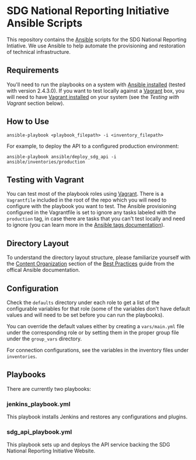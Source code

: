 # SDG National Reporting Initiative Ansible Scripts

This repository contains the [Ansible](https://www.ansible.com/) scripts for the SDG National Reporting Intiative. We use Ansible to help automate the provisioning and restoration of technical infrastructure.

## Requirements

You'll need to run the playbooks on a system with [Ansible installed](https://docs.ansible.com/ansible/latest/installation_guide/intro_installation.html) (tested with version 2.4.3.0). If you want to test locally against a [Vagrant](https://www.vagrantup.com/) box, you will need to have [Vagrant installed](https://www.vagrantup.com/docs/installation/) on your system (see the *Testing with Vagrant* section below).

## How to Use

`ansible-playbook <playbook_filepath> -i <inventory_filepath>`

For example, to deploy the API to a configured production environment:

`ansible-playbook ansible/deploy_sdg_api -i ansible/inventories/production`

## Testing with Vagrant

You can test most of the playbook roles using [Vagrant](https://www.vagrantup.com/). There is a `Vagrantfile` included in the root of the repo which you will need to configure with the playbook you want to test. The Ansible provisioning configured in the Vagrantfile is set to ignore any tasks labeled with the `production` tag, in case there are tasks that you can't test locally and need to ignore (you can learn more in the [Ansible tags documentation](https://docs.ansible.com/ansible/latest/user_guide/playbooks_tags.html)).

## Directory Layout

To understand the directory layout structure, please familiarize yourself with the [Content Organization](https://docs.ansible.com/ansible/latest/user_guide/playbooks_best_practices.html#content-organization) section of the [Best Practices](https://docs.ansible.com/ansible/latest/user_guide/playbooks_best_practices.html#content-organization) guide from the offical Ansible documentation.

## Configuration

Check the `defaults` directory under each role to get a list of the configurable variables for that role (some of the variables don't have default values and will need to be set before you can run the playbooks).

You can override the default values either by creating a `vars/main.yml` file under the corresponding role or by setting them in the proper group file under the `group_vars` directory.

For connection configurations, see the variables in the inventory files under `inventories`.

## Playbooks

There are currently two playbooks:

### jenkins_playbook.yml

This playbook installs Jenkins and restores any configurations and plugins.

### sdg_api_playbook.yml

This playbook sets up and deploys the API service backing the SDG National Reporting Initiative Website.
